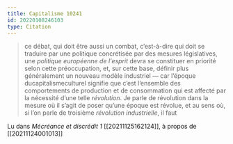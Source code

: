 ```yaml
---
title: Capitalisme 10241
id: 20220108246103
type: Citation
---
```


> ce débat, qui doit être aussi un combat, c’est-à-dire qui doit se traduire par une politique concrétisée par des mesures législatives, une *politique européenne de l'esprit* devra se constituer en priorité selon cette préoccupation, et, sur cette base, définir plus généralement un nouveau modèle industriel — car l’époque ducapitalismeculturel signifie que c’est l’ensemble des comportements de production et de consommation qui est affecté par la nécessité d’une telle *révolution*. Je parle de révolution dans la mesure où il s’agit de poser qu’une époque est révolue, et au sens où, si l’on parle de troisième *révolution industrielle*, il faut

Lu dans *Mécréance et discrédit 1* [[20211125162124]], à propos de [[20211124001013]]